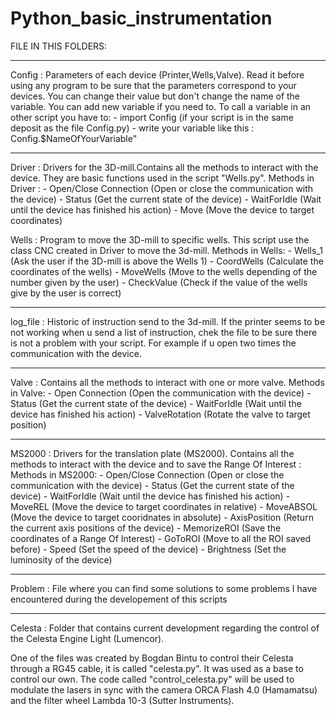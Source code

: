 # Python_basic_instrumentation

FILE IN THIS FOLDERS:

--------------------

Config : Parameters of each device (Printer,Wells,Valve). Read it before using any program to be sure that the parameters correspond to your devices. You can change their value but don't change the name of the variable. You can add new variable if you need to. To call a variable in an other script you have to:
	- import Config (if your script is in the same deposit as the file Config.py)
	- write your variable like this : Config.$NameOfYourVariable"

----------------------------------------------------

Driver : Drivers for the 3D-mill.Contains all the methods to interact with the device. They are basic functions used in the script "Wells.py".
Methods in Driver :
	- Open/Close Connection (Open or close the communication with the device)
	- Status (Get the current state of the device)
	- WaitForIdle (Wait until the device has finished his action)
	- Move (Move the device to target coordinates)

Wells : Program to move the 3D-mill to specific wells. This script use the class CNC created in Driver to move the 3d-mill.
Methods in Wells:
	- Wells_1 (Ask the user if the 3D-mill is above the Wells 1)
	- CoordWells (Calculate the coordinates of the wells)
	- MoveWells (Move to the wells depending of the number given by the user)
	- CheckValue (Check if the value of the wells give by the user is correct)

----------------------------------------------------

log_file : Historic of instruction send to the 3d-mill. If the printer seems to be not working when u send a list of instruction, chek the file to be sure there is not a problem with your script.
For example if u open two times the communication with the device.

----------------------------------------------------

Valve : Contains all the methods to interact with one or more valve.
Methods in Valve:
	- Open Connection (Open the communication with the device)
	- Status (Get the current state of the device)
	- WaitForIdle (Wait until the device has finished his action)
	- ValveRotation (Rotate the valve to target position)

----------------------------------------------------

MS2000 : Drivers for the translation plate (MS2000). Contains all the methods to interact with the device and to save the Range Of Interest :
Methods in MS2000:
	- Open/Close Connection (Open or close the communication with the device)
	- Status (Get the current state of the device)
	- WaitForIdle (Wait until the device has finished his action)
	- MoveREL (Move the device to target coordinates in relative)
	- MoveABSOL (Move the device to target cooridnates in absolute)
	- AxisPosition (Return the current axis positions of the device)
	- MemorizeROI (Save the coordinates of a Range Of Interest)
	- GoToROI (Move to all the ROI saved before)
	- Speed (Set the speed of the device)
	- Brightness (Set the luminosity of the device)
	
---------------------------------------------------- 
	
Problem : File where you can find some solutions to some problems I have encountered during the developement of this scripts

----------------------------------------------------

Celesta : Folder that contains current development regarding the control of the Celesta Engine Light (Lumencor).

One of the files was created by Bogdan Bintu to control their Celesta through a RG45 cable, it is called "celesta.py". It was used as a base to control our own.
The code called "control_celesta.py" will be used to modulate the lasers in sync with the camera ORCA Flash 4.0 (Hamamatsu) and the filter wheel Lambda 10-3 (Sutter Instruments).

